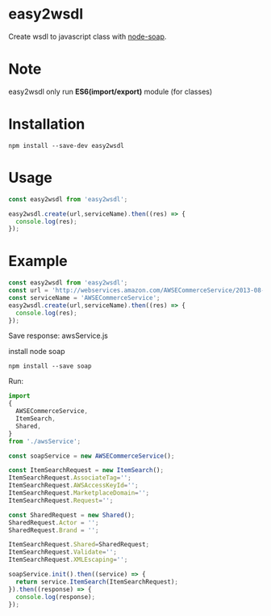 # easy2wsdl
Create wsdl to javascript class with [node-soap](https://github.com/vpulim/node-soap).

# Note
easy2wsdl only run **ES6(import/export)** module (for classes)

# Installation

```
npm install --save-dev easy2wsdl
```

# Usage

```js
const easy2wsdl from 'easy2wsdl';

easy2wsdl.create(url,serviceName).then((res) => {
  console.log(res);
});

```

# Example
```js
const easy2wsdl from 'easy2wsdl';
const url = 'http://webservices.amazon.com/AWSECommerceService/2013-08-01/AWSECommerceService.wsdl';
const serviceName = 'AWSECommerceService';
easy2wsdl.create(url,serviceName).then((res) => {
  console.log(res);
});
```
Save response: awsService.js

install node soap

```
npm install --save soap
```

Run:

```js
import
{
  AWSECommerceService,
  ItemSearch,
  Shared,
}
from './awsService';

const soapService = new AWSECommerceService();

const ItemSearchRequest = new ItemSearch();
ItemSearchRequest.AssociateTag='';
ItemSearchRequest.AWSAccessKeyId='';
ItemSearchRequest.MarketplaceDomain='';
ItemSearchRequest.Request='';

const SharedRequest = new Shared();
SharedRequest.Actor = '';
SharedRequest.Brand = '';

ItemSearchRequest.Shared=SharedRequest;
ItemSearchRequest.Validate='';
ItemSearchRequest.XMLEscaping='';

soapService.init().then((service) => {
  return service.ItemSearch(ItemSearchRequest);
}).then((response) => {
  console.log(response);
});
```